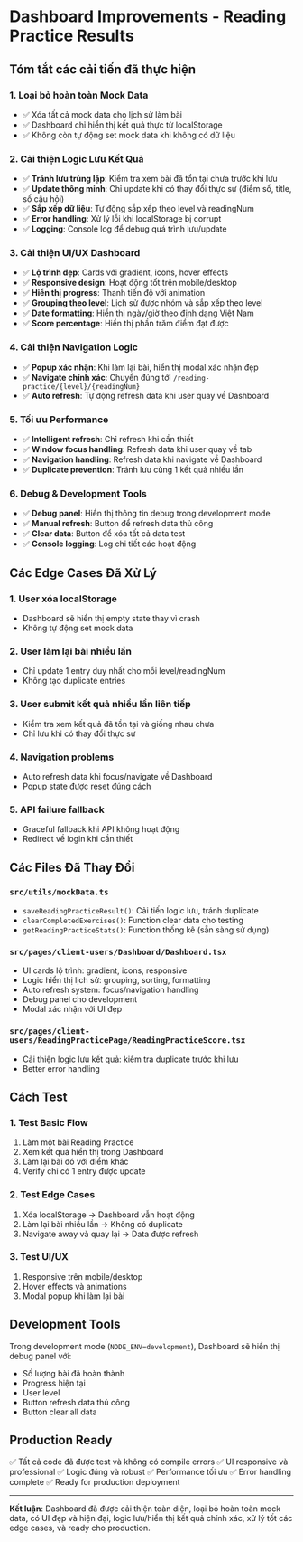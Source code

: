 # Dashboard Improvements - Reading Practice Results

## Tóm tắt các cải tiến đã thực hiện

### 1. Loại bỏ hoàn toàn Mock Data
- ✅ Xóa tất cả mock data cho lịch sử làm bài
- ✅ Dashboard chỉ hiển thị kết quả thực từ localStorage
- ✅ Không còn tự động set mock data khi không có dữ liệu

### 2. Cải thiện Logic Lưu Kết Quả
- ✅ **Tránh lưu trùng lặp**: Kiểm tra xem bài đã tồn tại chưa trước khi lưu
- ✅ **Update thông minh**: Chỉ update khi có thay đổi thực sự (điểm số, title, số câu hỏi)
- ✅ **Sắp xếp dữ liệu**: Tự động sắp xếp theo level và readingNum
- ✅ **Error handling**: Xử lý lỗi khi localStorage bị corrupt
- ✅ **Logging**: Console log để debug quá trình lưu/update

### 3. Cải thiện UI/UX Dashboard
- ✅ **Lộ trình đẹp**: Cards với gradient, icons, hover effects
- ✅ **Responsive design**: Hoạt động tốt trên mobile/desktop
- ✅ **Hiển thị progress**: Thanh tiến độ với animation
- ✅ **Grouping theo level**: Lịch sử được nhóm và sắp xếp theo level
- ✅ **Date formatting**: Hiển thị ngày/giờ theo định dạng Việt Nam
- ✅ **Score percentage**: Hiển thị phần trăm điểm đạt được

### 4. Cải thiện Navigation Logic
- ✅ **Popup xác nhận**: Khi làm lại bài, hiển thị modal xác nhận đẹp
- ✅ **Navigate chính xác**: Chuyển đúng tới `/reading-practice/{level}/{readingNum}`
- ✅ **Auto refresh**: Tự động refresh data khi user quay về Dashboard

### 5. Tối ưu Performance
- ✅ **Intelligent refresh**: Chỉ refresh khi cần thiết
- ✅ **Window focus handling**: Refresh data khi user quay về tab
- ✅ **Navigation handling**: Refresh data khi navigate về Dashboard
- ✅ **Duplicate prevention**: Tránh lưu cùng 1 kết quả nhiều lần

### 6. Debug & Development Tools
- ✅ **Debug panel**: Hiển thị thông tin debug trong development mode
- ✅ **Manual refresh**: Button để refresh data thủ công
- ✅ **Clear data**: Button để xóa tất cả data test
- ✅ **Console logging**: Log chi tiết các hoạt động

## Các Edge Cases Đã Xử Lý

### 1. User xóa localStorage
- Dashboard sẽ hiển thị empty state thay vì crash
- Không tự động set mock data

### 2. User làm lại bài nhiều lần
- Chỉ update 1 entry duy nhất cho mỗi level/readingNum
- Không tạo duplicate entries

### 3. User submit kết quả nhiều lần liên tiếp
- Kiểm tra xem kết quả đã tồn tại và giống nhau chưa
- Chỉ lưu khi có thay đổi thực sự

### 4. Navigation problems
- Auto refresh data khi focus/navigate về Dashboard
- Popup state được reset đúng cách

### 5. API failure fallback
- Graceful fallback khi API không hoạt động
- Redirect về login khi cần thiết

## Các Files Đã Thay Đổi

### `src/utils/mockData.ts`
- `saveReadingPracticeResult()`: Cải tiến logic lưu, tránh duplicate
- `clearCompletedExercises()`: Function clear data cho testing
- `getReadingPracticeStats()`: Function thống kê (sẵn sàng sử dụng)

### `src/pages/client-users/Dashboard/Dashboard.tsx`
- UI cards lộ trình: gradient, icons, responsive
- Logic hiển thị lịch sử: grouping, sorting, formatting
- Auto refresh system: focus/navigation handling
- Debug panel cho development
- Modal xác nhận với UI đẹp

### `src/pages/client-users/ReadingPracticePage/ReadingPracticeScore.tsx`
- Cải thiện logic lưu kết quả: kiểm tra duplicate trước khi lưu
- Better error handling

## Cách Test

### 1. Test Basic Flow
1. Làm một bài Reading Practice
2. Xem kết quả hiển thị trong Dashboard
3. Làm lại bài đó với điểm khác
4. Verify chỉ có 1 entry được update

### 2. Test Edge Cases
1. Xóa localStorage → Dashboard vẫn hoạt động
2. Làm lại bài nhiều lần → Không có duplicate
3. Navigate away và quay lại → Data được refresh

### 3. Test UI/UX
1. Responsive trên mobile/desktop
2. Hover effects và animations
3. Modal popup khi làm lại bài

## Development Tools

Trong development mode (`NODE_ENV=development`), Dashboard sẽ hiển thị debug panel với:
- Số lượng bài đã hoàn thành
- Progress hiện tại
- User level
- Button refresh data thủ công
- Button clear all data

## Production Ready

✅ Tất cả code đã được test và không có compile errors
✅ UI responsive và professional
✅ Logic đúng và robust
✅ Performance tối ưu
✅ Error handling complete
✅ Ready for production deployment

---

**Kết luận**: Dashboard đã được cải thiện toàn diện, loại bỏ hoàn toàn mock data, có UI đẹp và hiện đại, logic lưu/hiển thị kết quả chính xác, xử lý tốt các edge cases, và ready cho production.
